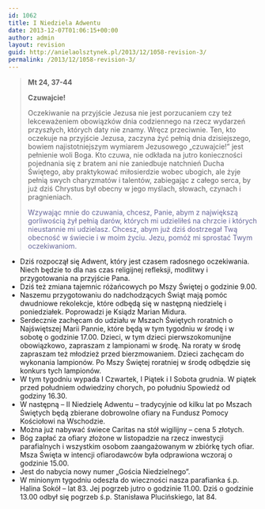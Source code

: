 ```yaml
---
id: 1062
title: I Niedziela Adwentu
date: 2013-12-07T01:06:15+00:00
author: admin
layout: revision
guid: http://anielaolsztynek.pl/2013/12/1058-revision-3/
permalink: /2013/12/1058-revision-3/
---
```

> **Mt 24, 37-44**
> 
> **Czuwajcie!**
> 
> Oczekiwanie na przyjście Jezusa nie jest porzucaniem czy też lekceważeniem obowiązków dnia codziennego na rzecz wydarzeń przyszłych, których daty nie znamy. Wręcz przeciwnie. Ten, kto oczekuje na przyjście Jezusa, zaczyna żyć pełnią dnia dzisiejszego, bowiem najistotniejszym wymiarem Jezusowego &#8222;czuwajcie!&#8221; jest pełnienie woli Boga. Kto czuwa, nie odkłada na jutro konieczności pojednania się z bratem ani nie zaniedbuje natchnień Ducha Świętego, aby praktykować miłosierdzie wobec ubogich, ale żyje pełnią swych charyzmatów i talentów, zabiegając z całego serca, by już dziś Chrystus był obecny w jego myślach, słowach, czynach i pragnieniach.
> 
> <span style="color: #666699;">Wzywając mnie do czuwania, chcesz, Panie, abym z największą gorliwością żył pełnią darów, których mi udzieliłeś na chrzcie i których nieustannie mi udzielasz. Chcesz, abym już dziś dostrzegał Twą obecność w świecie i w moim życiu. Jezu, pomóż mi sprostać Twym oczekiwaniom.</span>

  * Dziś rozpoczął się Adwent, który jest czasem radosnego oczekiwania. Niech będzie to dla nas czas religijnej refleksji, modlitwy i przygotowania na przyjście Pana.
  * Dziś też zmiana tajemnic różańcowych po Mszy Świętej o godzinie 9.00.
  * Naszemu przygotowaniu do nadchodzących Świąt mają pomóc dwudniowe rekolekcje, które odbędą się w następną niedzielę i poniedziałek. Poprowadzi je Ksiądz Marian Midura.
  * Serdecznie zachęcam do udziału w Mszach Świętych roratnich o Najświętszej Marii Pannie, które będą w tym tygodniu w środę i w sobotę o godzinie 17.00. Dzieci, w tym dzieci pierwszokomunijne obowiązkowo, zapraszam z lampionami w środę. Na roraty w środę zapraszam też młodzież przed bierzmowaniem. Dzieci zachęcam do wykonania lampionów. Po Mszy Świętej roratniej w środę odbędzie się konkurs tych lampionów.
  * W tym tygodniu wypada I Czwartek, I Piątek i I Sobota grudnia. W piątek przed południem odwiedziny chorych, po południu Spowiedź od godziny 16.30.
  * W następną &#8211; II Niedzielę Adwentu &#8211; tradycyjnie od kilku lat po Mszach Świętych będą zbierane dobrowolne ofiary na Fundusz Pomocy Kościołowi na Wschodzie.
  * Można już nabywać świece Caritas na stół wigilijny &#8211; cena 5 złotych.
  * Bóg zapłać za ofiary złożone w listopadzie na rzecz inwestycji parafialnych i wszystkim osobom zaangażowanym w zbiórkę tych ofiar. Msza Święta w intencji ofiarodawców była odprawiona wczoraj o godzinie 15.00.
  * Jest do nabycia nowy numer &#8222;Gościa Niedzielnego&#8221;.
  * W minionym tygodniu odeszła do wieczności nasza parafianka ś.p. Halina Sokół &#8211; lat 83. Jej pogrzeb jutro o godzinie 11.00. Dziś o godzinie 13.00 odbył się pogrzeb ś.p. Stanisława Plucińskiego, lat 84.